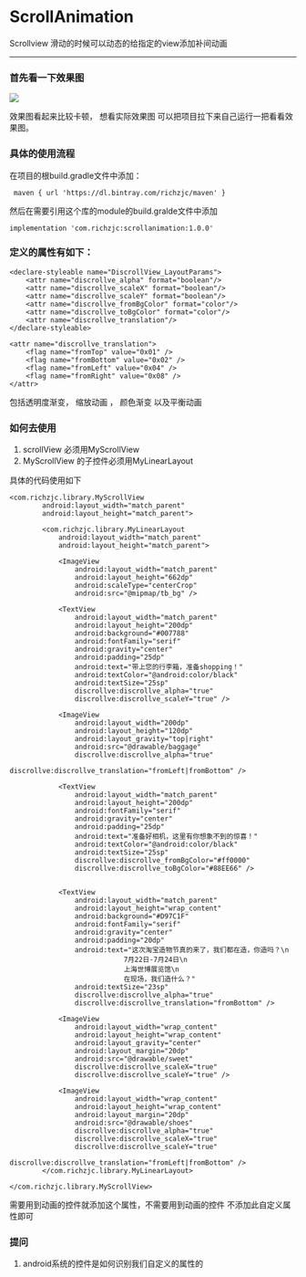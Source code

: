 # ScrollAnimation
Scrollview 滑动的时候可以动态的给指定的view添加补间动画

---

### 首先看一下效果图

![](http://g.recordit.co/JnxbxMxrqF.gif)

效果图看起来比较卡顿， 想看实际效果图 可以把项目拉下来自己运行一把看看效果图。

###  具体的使用流程

在项目的根build.gradle文件中添加：
    
     maven { url 'https://dl.bintray.com/richzjc/maven' }
     
然后在需要引用这个库的module的build.gralde文件中添加

    implementation 'com.richzjc:scrollanimation:1.0.0' 
    

### 定义的属性有如下： 

    <declare-styleable name="DiscrollView_LayoutParams">
        <attr name="discrollve_alpha" format="boolean"/>
        <attr name="discrollve_scaleX" format="boolean"/>
        <attr name="discrollve_scaleY" format="boolean"/>
        <attr name="discrollve_fromBgColor" format="color"/>
        <attr name="discrollve_toBgColor" format="color"/>
        <attr name="discrollve_translation"/>
    </declare-styleable>

    <attr name="discrollve_translation">
        <flag name="fromTop" value="0x01" />
        <flag name="fromBottom" value="0x02" />
        <flag name="fromLeft" value="0x04" />
        <flag name="fromRight" value="0x08" />
    </attr>

包括透明度渐变， 缩放动画 ， 颜色渐变  以及平衡动画

### 如何去使用

1. scrollView 必须用MyScrollView 
2. MyScrollView 的子控件必须用MyLinearLayout

具体的代码使用如下

    <com.richzjc.library.MyScrollView
            android:layout_width="match_parent"
            android:layout_height="match_parent">
    
            <com.richzjc.library.MyLinearLayout
                android:layout_width="match_parent"
                android:layout_height="match_parent">
    
                <ImageView
                    android:layout_width="match_parent"
                    android:layout_height="662dp"
                    android:scaleType="centerCrop"
                    android:src="@mipmap/tb_bg" />
    
                <TextView
                    android:layout_width="match_parent"
                    android:layout_height="200dp"
                    android:background="#007788"
                    android:fontFamily="serif"
                    android:gravity="center"
                    android:padding="25dp"
                    android:text="带上您的行李箱，准备shopping！"
                    android:textColor="@android:color/black"
                    android:textSize="25sp"
                    discrollve:discrollve_alpha="true"
                    discrollve:discrollve_scaleY="true" />
    
                <ImageView
                    android:layout_width="200dp"
                    android:layout_height="120dp"
                    android:layout_gravity="top|right"
                    android:src="@drawable/baggage"
                    discrollve:discrollve_alpha="true"
                    discrollve:discrollve_translation="fromLeft|fromBottom" />
    
                <TextView
                    android:layout_width="match_parent"
                    android:layout_height="200dp"
                    android:fontFamily="serif"
                    android:gravity="center"
                    android:padding="25dp"
                    android:text="准备好相机，这里有你想象不到的惊喜！"
                    android:textColor="@android:color/black"
                    android:textSize="25sp"
                    discrollve:discrollve_fromBgColor="#ff0000"
                    discrollve:discrollve_toBgColor="#88EE66" />
    
    
                <TextView
                    android:layout_width="match_parent"
                    android:layout_height="wrap_content"
                    android:background="#D97C1F"
                    android:fontFamily="serif"
                    android:gravity="center"
                    android:padding="20dp"
                    android:text="这次淘宝造物节真的来了，我们都在造，你造吗？\n
    							7月22日-7月24日\n
    							上海世博展览馆\n
    							在现场，我们造什么？"
                    android:textSize="23sp"
                    discrollve:discrollve_alpha="true"
                    discrollve:discrollve_translation="fromBottom" />
    
                <ImageView
                    android:layout_width="wrap_content"
                    android:layout_height="wrap_content"
                    android:layout_gravity="center"
                    android:layout_margin="20dp"
                    android:src="@drawable/sweet"
                    discrollve:discrollve_scaleX="true"
                    discrollve:discrollve_scaleY="true" />
    
                <ImageView
                    android:layout_width="wrap_content"
                    android:layout_height="wrap_content"
                    android:layout_margin="20dp"
                    android:src="@drawable/shoes"
                    discrollve:discrollve_alpha="true"
                    discrollve:discrollve_scaleX="true"
                    discrollve:discrollve_scaleY="true"
                    discrollve:discrollve_translation="fromLeft|fromBottom" />
            </com.richzjc.library.MyLinearLayout>
    
    </com.richzjc.library.MyScrollView>
    
    
需要用到动画的控件就添加这个属性，不需要用到动画的控件 不添加此自定义属性即可

### 提问

1. android系统的控件是如何识别我们自定义的属性的
